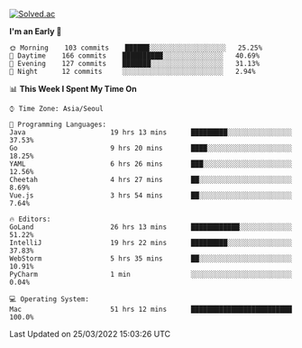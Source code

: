 [![Solved.ac](http://mazassumnida.wtf/api/v2/generate_badge?boj=kuckjwi)](https://solved.ac/kuckjwi)
<!--START_SECTION:waka-->
**I'm an Early 🐤** 

```text
🌞 Morning    103 commits    ██████░░░░░░░░░░░░░░░░░░░   25.25% 
🌆 Daytime    166 commits    ██████████░░░░░░░░░░░░░░░   40.69% 
🌃 Evening    127 commits    ███████░░░░░░░░░░░░░░░░░░   31.13% 
🌙 Night      12 commits     ░░░░░░░░░░░░░░░░░░░░░░░░░   2.94%

```


📊 **This Week I Spent My Time On** 

```text
⌚︎ Time Zone: Asia/Seoul

💬 Programming Languages: 
Java                     19 hrs 13 mins      █████████░░░░░░░░░░░░░░░░   37.53% 
Go                       9 hrs 20 mins       ████░░░░░░░░░░░░░░░░░░░░░   18.25% 
YAML                     6 hrs 26 mins       ███░░░░░░░░░░░░░░░░░░░░░░   12.56% 
Cheetah                  4 hrs 27 mins       ██░░░░░░░░░░░░░░░░░░░░░░░   8.69% 
Vue.js                   3 hrs 54 mins       ██░░░░░░░░░░░░░░░░░░░░░░░   7.64%

🔥 Editors: 
GoLand                   26 hrs 13 mins      ████████████░░░░░░░░░░░░░   51.22% 
IntelliJ                 19 hrs 22 mins      █████████░░░░░░░░░░░░░░░░   37.83% 
WebStorm                 5 hrs 35 mins       ██░░░░░░░░░░░░░░░░░░░░░░░   10.91% 
PyCharm                  1 min               ░░░░░░░░░░░░░░░░░░░░░░░░░   0.04%

💻 Operating System: 
Mac                      51 hrs 12 mins      █████████████████████████   100.0%

```


 Last Updated on 25/03/2022 15:03:26 UTC
<!--END_SECTION:waka-->
